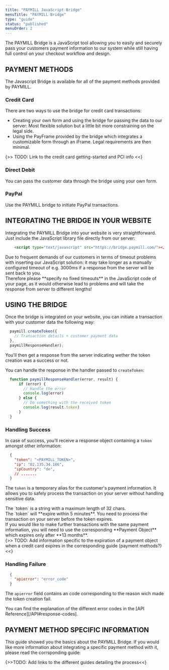 ```yaml
---
title: "PAYMILL JavaScript Bridge"
menuTitle: "PAYMILL Bridge"
type: "guide"
status: "published"
menuOrder: 2
---
```


The PAYMILL Bridge is a JavaScript tool allowing you to easily and securely pass your customers payment information to our system while still having full control on your checkout workflow and design.

## PAYMENT METHODS

The Javascript Bridge is available for all of the payment methods provided by PAYMILL.

### Credit Card

There are two ways to use the bridge for credit card transactions:

  - Creating your own form and using the bridge for passing the data to our server: Most flexible solution but a little bit more constraining on the legal side.
  - Using the PayFrame provided by the bridge which integrates a customizable form through an iFrame. Legal requirements are then minimal.

  {>> TODO: Link to the credit card getting-started and PCI info <<}


### Direct Debit

You can pass the customer data through the bridge using your own form.

### PayPal

Use the PAYMILL bridge to initiate PayPal transactions.

## INTEGRATING THE BRIDGE IN YOUR WEBSITE

Integrating the PAYMILL Bridge into your website is very straightforward. Just include the JavaScript library file directly from our server:

```html
    <script type="text/javascript" src="https://bridge.paymill.com/"></script>
```

<div class="important">
Due to frequent demands of our customers in terms of timeout problems with inserting our JavaScript solution: it may take longer as a manually configured timeout of e.g. 3000ms if a response from the server will be sent back to you.
<br>
Therefore please **specify no fixed timeouts** in the JavaScript code of your page, as it would otherwise lead to problems and will take the response from server to different lengths!
</div>

## USING THE BRIDGE

Once the bridge is integrated on your website, you can initiate a transaction with your customer data the following way:

```javascript
  paymill.createToken({
    // Transaction details + customer payment data
  },
  paymillResponseHandler);
```

You'll then get a response from the server indicating wether the token creation was a success or not.

You can handle the response in the handler passed to `createToken`:

```javascript
  function paymillResponseHandler(error, result) {
      if (error) {
        // Handle the error
        console.log(error)
      } else {
        // Do something with the received token
        console.log(result.token)
      }
  }
```

### Handling Success

In case of success, you'll receive a response object containing a `token` amongst other information:

```json
  {
    "token": "<PAYMILL_TOKEN>",
    "ip": "82.135.34.186",
    "ipCountry": "de",
    // .......
  }
```

The `token` is a temporary alias for the customer's payment information. It allows you to safely process the transaction on your server without handling sensitive data.

<div class="info">
The `token` is a string with a maximum length of 32 chars.
</div>

<div class="important">
The `token` will **expire within 5 minutes**. You need to process the transaction on your server before the token expires.
<br>
If you would like to make further transactions with the same payment information, you will need to use the corresponding **Payment Object** which expires only after **13 months**.
<br>
{>> TODO: Add information specific to the expiration of a payment object when a credit card expires in the corresponding guide (payment methods?) <<}
</div>

### Handling Failure

```json
  {
    "apierror": "error_code"
  }
```

The `apierror` field contains an code corresponding to the reason wich made the token creation fail.

You can find the explanation of the different error codes in the [API Reference][/API#response-codes].

## PAYMENT METHOD SPECIFIC INFORMATION

This guide showed you the basics about the PAYMILL Bridge. If you would like more information about integrating a specific payment method with it, please read the corrsponding guide:

{>>TODO: Add links to the different guides detailing the process<<}
